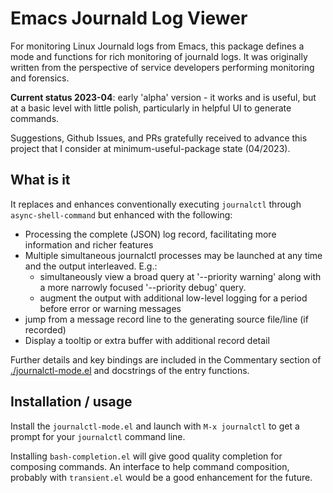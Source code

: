 # Emacs Journald Log Viewer

For monitoring Linux Journald logs from Emacs, this package defines a mode and
functions for rich monitoring of journald logs.  It was originally written from
the perspective of service developers performing monitoring and forensics.

**Current status 2023-04**: early 'alpha' version - it works and is useful, but at a basic level with little polish, particularly in helpful UI to generate commands.

Suggestions, Github Issues, and PRs gratefully received to advance this project that I consider at minimum-useful-package state (04/2023).

## What is it

It replaces and enhances conventionally executing `journalctl` through `async-shell-command` but enhanced with the following:

 * Processing the complete (JSON) log record, facilitating more information and
   richer features
 * Multiple simultaneous journalctl processes may be launched at any time and
   the output interleaved.  E.g.:
   *  simultaneously view a broad query at '--priority warning' along with a
      more narrowly focused '--priority debug' query.
   *  augment the output with additional low-level logging for a period before
      error or warning messages
 * jump from a message record line to the generating source file/line (if
   recorded)
 * Display a tooltip or extra buffer with additional record detail

Further details and key bindings are included in the Commentary section of [./journalctl-mode.el](./journalctl-mode.el) and docstrings of the entry functions.

## Installation / usage

Install the `journalctl-mode.el` and launch with `M-x journalctl` to get a prompt for your `journalctl` command line.

Installing `bash-completion.el` will give good quality completion for composing commands.  An interface to help command composition, probably with `transient.el` would be a good enhancement for the future.


